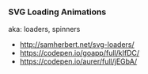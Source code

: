 ### SVG Loading Animations
aka: loaders, spinners
- http://samherbert.net/svg-loaders/
- https://codepen.io/goapp/full/kIfDC/
- https://codepen.io/aurer/full/jEGbA/
